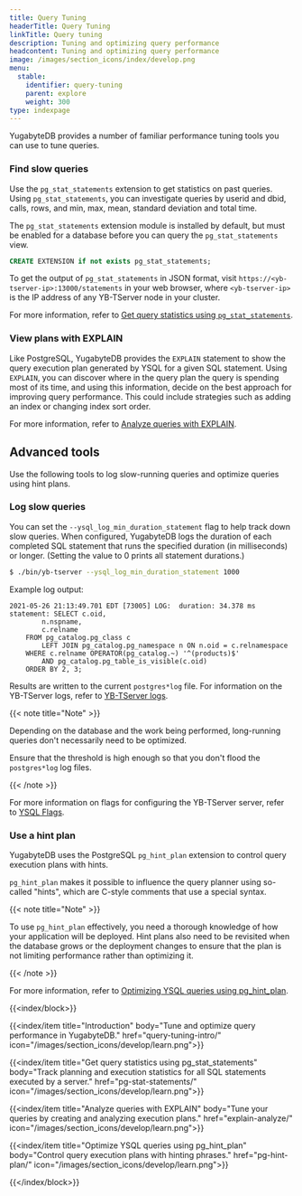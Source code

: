 ```yaml
---
title: Query Tuning
headerTitle: Query Tuning
linkTitle: Query tuning
description: Tuning and optimizing query performance
headcontent: Tuning and optimizing query performance
image: /images/section_icons/index/develop.png
menu:
  stable:
    identifier: query-tuning
    parent: explore
    weight: 300
type: indexpage
---
```


YugabyteDB provides a number of familiar performance tuning tools you can use to tune queries.

### Find slow queries

Use the `pg_stat_statements` extension to get statistics on past queries. Using `pg_stat_statements`, you can investigate queries by userid and dbid, calls, rows, and min, max, mean, standard deviation and total time.

The `pg_stat_statements` extension module is installed by default, but must be enabled for a database before you can query the `pg_stat_statements` view.

```sql
CREATE EXTENSION if not exists pg_stat_statements;
```

To get the output of `pg_stat_statements` in JSON format, visit `https://<yb-tserver-ip>:13000/statements` in your web browser, where `<yb-tserver-ip>` is the IP address of any YB-TServer node in your cluster.

For more information, refer to [Get query statistics using `pg_stat_statements`](./pg-stat-statements).

### View plans with EXPLAIN

Like PostgreSQL, YugabyteDB provides the `EXPLAIN` statement to show the query execution plan generated by YSQL for a given SQL statement. Using `EXPLAIN`, you can discover where in the query plan the query is spending most of its time, and using this information, decide on the best approach for improving query performance. This could include strategies such as adding an index or changing index sort order.

For more information, refer to [Analyze queries with EXPLAIN](./explain-analyze).

## Advanced tools

Use the following tools to log slow-running queries and optimize queries using hint plans.

### Log slow queries

You can set the `--ysql_log_min_duration_statement` flag to help track down slow queries. When configured, YugabyteDB logs the duration of each completed SQL statement that runs the specified duration (in milliseconds) or longer. (Setting the value to 0 prints all statement durations.)

```sh
$ ./bin/yb-tserver --ysql_log_min_duration_statement 1000
```

Example log output:

```output
2021-05-26 21:13:49.701 EDT [73005] LOG:  duration: 34.378 ms  statement: SELECT c.oid,
        n.nspname,
        c.relname
    FROM pg_catalog.pg_class c
        LEFT JOIN pg_catalog.pg_namespace n ON n.oid = c.relnamespace
    WHERE c.relname OPERATOR(pg_catalog.~) '^(products)$'
        AND pg_catalog.pg_table_is_visible(c.oid)
    ORDER BY 2, 3;
```

Results are written to the current `postgres*log` file. For information on the YB-TServer logs, refer to [YB-TServer logs](/preview/troubleshoot/nodes/check-logs/#yb-tserver-logs).

{{< note title="Note" >}}

Depending on the database and the work being performed, long-running queries don't necessarily need to be optimized.

Ensure that the threshold is high enough so that you don't flood the `postgres*log` log files.

{{< /note >}}

For more information on flags for configuring the YB-TServer server, refer to [YSQL Flags](../../reference/configuration/yb-tserver/#ysql-flags).

### Use a hint plan

YugabyteDB uses the PostgreSQL `pg_hint_plan` extension to control query execution plans with hints.

`pg_hint_plan` makes it possible to influence the query planner using so-called "hints", which are C-style comments that use a special syntax.

{{< note title="Note" >}}

To use `pg_hint_plan` effectively, you need a thorough knowledge of how your application will be deployed. Hint plans also need to be revisited when the database grows or the deployment changes to ensure that the plan is not limiting performance rather than optimizing it.

{{< /note >}}

For more information, refer to [Optimizing YSQL queries using pg_hint_plan](./pg-hint-plan).

{{<index/block>}}

  {{<index/item
    title="Introduction"
    body="Tune and optimize query performance in YugabyteDB."
    href="query-tuning-intro/"
    icon="/images/section_icons/develop/learn.png">}}

  {{<index/item
    title="Get query statistics using pg_stat_statements"
    body="Track planning and execution statistics for all SQL statements executed by a server."
    href="pg-stat-statements/"
    icon="/images/section_icons/develop/learn.png">}}

  {{<index/item
    title="Analyze queries with EXPLAIN"
    body="Tune your queries by creating and analyzing execution plans."
    href="explain-analyze/"
    icon="/images/section_icons/develop/learn.png">}}

  {{<index/item
    title="Optimize YSQL queries using pg_hint_plan"
    body="Control query execution plans with hinting phrases."
    href="pg-hint-plan/"
    icon="/images/section_icons/develop/learn.png">}}

{{</index/block>}}
